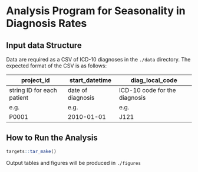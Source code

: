# Analysis Program for Seasonality in Diagnosis Rates


## Input data Structure
Data are required as a CSV of ICD-10 diagnoses in the `./data` directory.
The expected format of the CSV is as follows:

| project_id | start_datetime | diag_local_code |
|---|---|---|
| string ID for each patient | date of diagnosis | ICD-10 code for the diagnosis |
| e.g. | e.g. | e.g. |
| P0001 | 2010-01-01 | J121 |



## How to Run the Analysis
```r
targets::tar_make()
```
Output tables and figures will be produced in `./figures`

